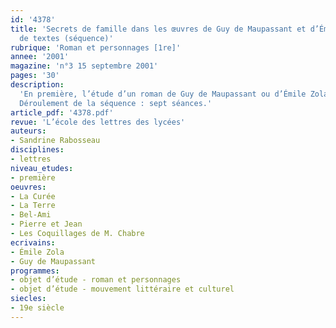 ```yaml
---
id: '4378'
title: 'Secrets de famille dans les œuvres de Guy de Maupassant et d’Émile Zola Groupement
  de textes (séquence)'
rubrique: 'Roman et personnages [1re]'
annee: '2001'
magazine: 'n°3 15 septembre 2001'
pages: '30'
description: 
  'En première, l’étude d’un roman de Guy de Maupassant ou d’Émile Zola peut amener les élèves à mieux comprendre « les enjeux de l’expérience humaine » et à « situer les grandes scansions de l’histoire littéraire et culturelle ». Afin de faciliter l’entrée dans l’œuvre choisie ainsi que son étude, il paraît préférable de proposer au préalable un groupement de textes qui présente les principales caractéristiques de l’écriture naturaliste. Grâce à l’analyse comparative des textes, on pourra faire repérer aux élèves les thèmes et les procédés propres à Maupassant et à Zola. Le thème des secrets de famille a été choisi pour deux raisons. D’une part, cette thématique du secret de famille est essentielle dans les œuvres de Maupassant et de Zola, elle met en lumière les caractéristiques des relations conjugales en cette fin de siècle. D’autre part, l’intitulé et le contenu de cette séquence sont susceptibles d’intéresser les élèves du fait du mystère entourant ces familles. En leur demandant de deviner quel secret gardent au fond d’eux les personnages lors de la lecture du premier extrait de « Pierre et Jean » et de « La Curée », on ne manquera pas d’éveiller leur intérêt. Cette séquence est aussi l’occasion de vérifier les acquis des lycéens du point de vue méthodologique quand ils rédigent un commentaire composé. Les questions posées au fil de l’étude des extraits leur permettront de mieux cerner les procédés d’écriture qui suggèrent l’existence d’un secret. Deux commentaires composés seront proposés dont l’un sera rédigé au brouillon et corrigé en classe et l’autre servira d’évaluation finale.
  Déroulement de la séquence : sept séances.'
article_pdf: '4378.pdf'
revue: 'L’école des lettres des lycées'
auteurs:
- Sandrine Rabosseau
disciplines:
- lettres
niveau_etudes:
- première
oeuvres:
- La Curée
- La Terre
- Bel-Ami
- Pierre et Jean
- Les Coquillages de M. Chabre
ecrivains:
- Émile Zola
- Guy de Maupassant
programmes:
- objet d’étude - roman et personnages
- objet d’étude - mouvement littéraire et culturel
siecles:
- 19e siècle
---
```

